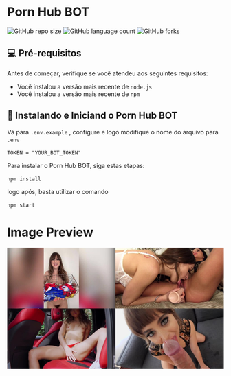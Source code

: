 # Porn Hub BOT

![GitHub repo size](https://img.shields.io/github/repo-size/tysaiwofc/pornhub-bot?style=for-the-badge)
![GitHub language count](https://img.shields.io/github/languages/count/tysaiwofc/pornhub-bot?style=for-the-badge)
![GitHub forks](https://img.shields.io/github/forks/tysaiwofc/pornhub-bot?style=for-the-badge)


## 💻 Pré-requisitos

Antes de começar, verifique se você atendeu aos seguintes requisitos:

* Você instalou a versão mais recente de `node.js`
* Você instalou a versão mais recente de `npm`

## 🚀 Instalando e Iniciand o Porn Hub BOT

Vá para `.env.example` , configure e logo modifique o nome do arquivo para `.env`

```
TOKEN = "YOUR_BOT_TOKEN"
```


Para instalar o Porn Hub BOT, siga estas etapas:

```
npm install
```

logo após, basta utilizar o comando

```
npm start
```



# Image Preview 
<div align="center">
  <img src="./images.png">
</div>